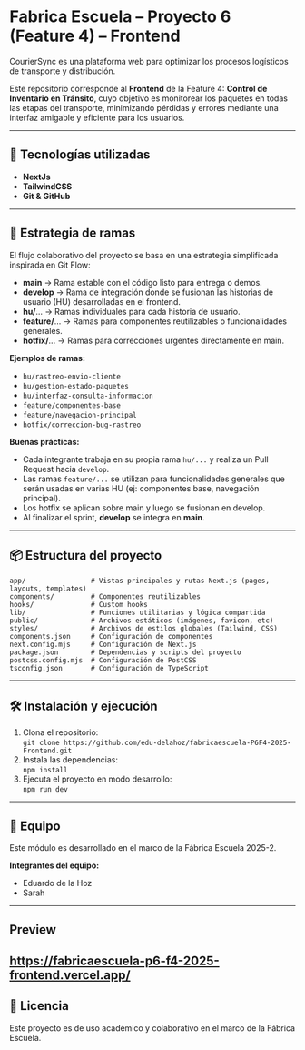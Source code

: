 # Fabrica Escuela – Proyecto 6 (Feature 4) – Frontend

CourierSync es una plataforma web para optimizar los procesos logísticos de transporte y distribución.

Este repositorio corresponde al **Frontend** de la Feature 4: **Control de Inventario en Tránsito**, cuyo objetivo es monitorear los paquetes en todas las etapas del transporte, minimizando pérdidas y errores mediante una interfaz amigable y eficiente para los usuarios.

---

## 🚀 Tecnologías utilizadas

- **NextJs**  
- **TailwindCSS**  
- **Git & GitHub**  

---

## 🔀 Estrategia de ramas

El flujo colaborativo del proyecto se basa en una estrategia simplificada inspirada en Git Flow:

- **main** → Rama estable con el código listo para entrega o demos.
- **develop** → Rama de integración donde se fusionan las historias de usuario (HU) desarrolladas en el frontend.
- **hu/**... → Ramas individuales para cada historia de usuario.
- **feature/**... → Ramas para componentes reutilizables o funcionalidades generales.
- **hotfix/**... → Ramas para correcciones urgentes directamente en main.

**Ejemplos de ramas:**
- `hu/rastreo-envio-cliente`
- `hu/gestion-estado-paquetes`
- `hu/interfaz-consulta-informacion`
- `feature/componentes-base`
- `feature/navegacion-principal`
- `hotfix/correccion-bug-rastreo`

**Buenas prácticas:**
- Cada integrante trabaja en su propia rama `hu/...` y realiza un Pull Request hacia `develop`.
- Las ramas `feature/...` se utilizan para funcionalidades generales que serán usadas en varias HU (ej: componentes base, navegación principal).
- Los hotfix se aplican sobre main y luego se fusionan en develop.
- Al finalizar el sprint, **develop** se integra en **main**.

---

## 📦 Estructura del proyecto

```
app/                # Vistas principales y rutas Next.js (pages, layouts, templates)
components/         # Componentes reutilizables
hooks/              # Custom hooks
lib/                # Funciones utilitarias y lógica compartida
public/             # Archivos estáticos (imágenes, favicon, etc)
styles/             # Archivos de estilos globales (Tailwind, CSS)
components.json     # Configuración de componentes
next.config.mjs     # Configuración de Next.js
package.json        # Dependencias y scripts del proyecto
postcss.config.mjs  # Configuración de PostCSS
tsconfig.json       # Configuración de TypeScript
```

---

## 🛠 Instalación y ejecución

1. Clona el repositorio:  
   `git clone https://github.com/edu-delahoz/fabricaescuela-P6F4-2025-Frontend.git`
2. Instala las dependencias:  
   `npm install`
3. Ejecuta el proyecto en modo desarrollo:  
   `npm run dev`


---

## 👥 Equipo

Este módulo es desarrollado en el marco de la Fábrica Escuela 2025-2.

**Integrantes del equipo:**
- Eduardo de la Hoz
- Sarah
---

## Preview 

https://fabricaescuela-p6-f4-2025-frontend.vercel.app/
---

## 📄 Licencia

Este proyecto es de uso académico y colaborativo en el marco de la Fábrica Escuela.

